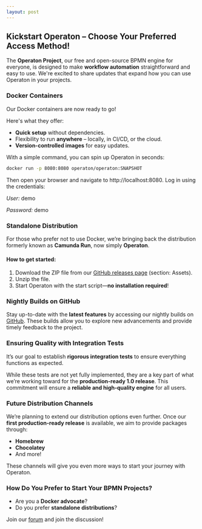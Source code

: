 ```yaml
---
layout: post
---
```

## Kickstart Operaton – Choose Your Preferred Access Method!

The **Operaton Project**, our free and open-source BPMN engine for everyone, is designed to make **workflow automation** straightforward and easy to use. We're excited to share updates that expand how you can use Operaton in your projects.

### Docker Containers

Our Docker containers are now ready to go!

Here's what they offer:

- **Quick setup** without dependencies.
- Flexibility to run **anywhere** – locally, in CI/CD, or the cloud.
- **Version-controlled images** for easy updates.

With a simple command, you can spin up Operaton in seconds:

```bash
docker run -p 8080:8080 operaton/operaton:SNAPSHOT
```

Then open your browser and navigate to http://localhost:8080. Log in using the credentials:

*User:* demo

*Password:* demo

### Standalone Distribution

For those who prefer not to use Docker, we’re bringing back the distribution formerly known as **Camunda Run**, now simply **Operaton**.

#### How to get started:
1. Download the ZIP file from our [GitHub releases page](https://github.com/operaton/operaton/releases) (section: Assets).
2. Unzip the file.
3. Start Operaton with the start script—**no installation required**!

### Nightly Builds on GitHub

Stay up-to-date with the **latest features** by accessing our nightly builds on [GitHub](https://github.com/operaton/operaton). These builds allow you to explore new advancements and provide timely feedback to the project.

### Ensuring Quality with Integration Tests

It’s our goal to establish **rigorous integration tests** to ensure everything functions as expected.

While these tests are not yet fully implemented, they are a key part of what we’re working toward for the **production-ready 1.0 release**. This commitment will ensure a **reliable and high-quality engine** for all users.

### Future Distribution Channels

We’re planning to extend our distribution options even further. Once our **first production-ready release** is available, we aim to provide packages through:
- **Homebrew**
- **Chocolatey**
- And more!

These channels will give you even more ways to start your journey with Operaton.

### How Do You Prefer to Start Your BPMN Projects?

- Are you a **Docker advocate**?
- Do you prefer **standalone distributions**?

Join our [forum](https://forum.operaton.org) and join the discussion!  
